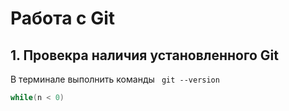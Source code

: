 # Работа с Git
## 1. Провекра наличия установленного Git 
В терминале выполнить команды  ` git --version` 

```C#
while(n < 0)
